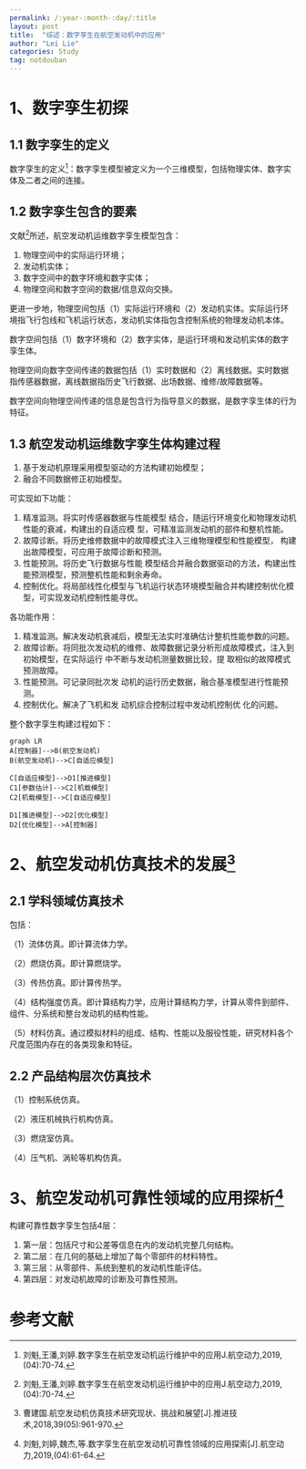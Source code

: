 ```yaml
---
permalink: /:year-:month-:day/:title
layout: post
title:  "综述：数字孪生在航空发动机中的应用"
author: "Lei Lie"
categories: Study
tag: notdouban
---
```


# 1、数字孪生初探

##  1.1 数字孪生的定义

数字孪生的定义[^1]：数字孪生模型被定义为一个三维模型，包括物理实体、数字实体及二者之间的连接。

## 1.2 数字孪生包含的要素

文献[^1]所述，航空发动机运维数字孪生模型包含：

1. 物理空间中的实际运行环境；
2. 发动机实体；
3. 数字空间中的数字环境和数字实体；   
4. 物理空间和数字空间的数据/信息双向交换。

更进一步地，物理空间包括（1）实际运行环境和（2）发动机实体。实际运行环境指飞行包线和飞机运行状态，发动机实体指包含控制系统的物理发动机本体。

数字空间包括（1）数字环境和（2）数字实体，是运行环境和发动机实体的数字孪生体。

物理空间向数字空间传递的数据包括（1）实时数据和（2）离线数据。实时数据指传感器数据，离线数据指历史飞行数据、出场数据、维修/故障数据等。

数字空间向物理空间传递的信息是包含行为指导意义的数据，是数字孪生体的行为特征。

## 1.3 航空发动机运维数字孪生体构建过程

1. 基于发动机原理采用模型驱动的方法构建初始模型；
2. 融合不同数据修正初始模型。

可实现如下功能：

1. 精准监测。将实时传感器数据与性能模型 结合，随运行环境变化和物理发动机性能的衰减，构建出的自适应模 型，可精准监测发动机的部件和整机性能。
2. 故障诊断。将历史维修数据中的故障模式注入三维物理模型和性能模型， 构建出故障模型，可应用于故障诊断和预测。
3. 性能预测。将历史飞行数据与性能 模型结合并融合数据驱动的方法，构建出性能预测模型，预测整机性能和剩余寿命。
4. 控制优化。将局部线性化模型与飞机运行状态环境模型融合并构建控制优化模型，可实现发动机控制性能寻优。

各功能作用：

1. 精准监测。解决发动机衰减后，模型无法实时准确估计整机性能参数的问题。
2. 故障诊断。将同批次发动机的维修、故障数据记录分析形成故障模式，注入到初始模型，在实际运行 中不断与发动机测量数据比较，提 取相似的故障模式预测故障。
3. 性能预测。可记录同批次发 动机的运行历史数据，融合基准模型进行性能预测。
4. 控制优化。解决了飞机和发 动机综合控制过程中发动机控制优 化的问题。

整个数字孪生构建过程如下：

```mermaid
graph LR
A[控制器]-->B(航空发动机)
B(航空发动机)-->C[自适应模型]

C[自适应模型]-->D1[推进模型]
C1[参数估计]-->C2[机载模型]
C2[机载模型]-->C[自适应模型]

D1[推进模型]-->D2[优化模型]
D2[优化模型]-->A[控制器]
```

# 2、航空发动机仿真技术的发展[^2]

## 2.1 学科领域仿真技术

包括：

（1）流体仿真。即计算流体力学。

（2）燃烧仿真。即计算燃烧学。

（3）传热仿真。即计算传热学。

（4）结构强度仿真。即计算结构力学，应用计算结构力学，计算从零件到部件、组件、分系统和整台发动机的结构性能。

（5）材料仿真。通过模拟材料的组成、结构、性能以及服役性能，研究材料各个尺度范围内存在的各类现象和特征。

## 2.2 产品结构层次仿真技术

（1）控制系统仿真。

（2）液压机械执行机构仿真。

（3）燃烧室仿真。

（4）压气机、涡轮等机构仿真。

# 3、航空发动机可靠性领域的应用探析[^3]

构建可靠性数字孪生包括4层：

1. 第一层：包括尺寸和公差等信息在内的发动机完整几何结构。
2. 第二层：在几何的基础上增加了每个零部件的材料特性。
3. 第三层：从零部件、系统到整机的发动机性能评估。
4. 第四层：对发动机故障的诊断及可靠性预测。

# 参考文献

[^1]: 刘魁,王潘,刘婷.数字孪生在航空发动机运行维护中的应用J.航空动力,2019,(04):70-74.
[^2]:  曹建国.航空发动机仿真技术研究现状、挑战和展望[J].推进技术,2018,39(05):961-970.
[^3]: 刘魁,刘婷,魏杰,等.数字孪生在航空发动机可靠性领域的应用探索[J].航空动力,2019,(04):61-64.
